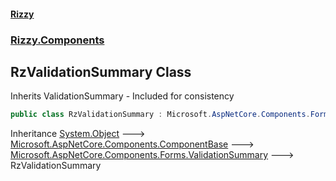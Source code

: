 #### [Rizzy](index 'index')
### [Rizzy.Components](Rizzy.Components 'Rizzy.Components')

## RzValidationSummary Class

Inherits ValidationSummary - Included for consistency

```csharp
public class RzValidationSummary : Microsoft.AspNetCore.Components.Forms.ValidationSummary
```

Inheritance [System.Object](https://docs.microsoft.com/en-us/dotnet/api/System.Object 'System.Object') &#129106; [Microsoft.AspNetCore.Components.ComponentBase](https://docs.microsoft.com/en-us/dotnet/api/Microsoft.AspNetCore.Components.ComponentBase 'Microsoft.AspNetCore.Components.ComponentBase') &#129106; [Microsoft.AspNetCore.Components.Forms.ValidationSummary](https://docs.microsoft.com/en-us/dotnet/api/Microsoft.AspNetCore.Components.Forms.ValidationSummary 'Microsoft.AspNetCore.Components.Forms.ValidationSummary') &#129106; RzValidationSummary